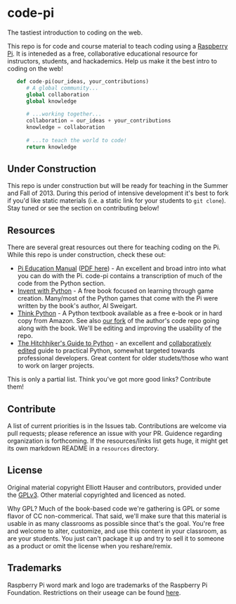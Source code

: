 code-pi
=======

The tastiest introduction to coding on the web.

This repo is for code and course material to teach coding using a [Raspberry Pi](http://www.raspberrypi.org/).  It is inteneded as a free, collaborative educational resource for instructors, students, and hackademics.  Help us make it the best intro to coding on the web!

```python
   def code-pi(our_ideas, your_contributions)
      # A global community...
      global collaboration
      global knowledge  
      
      # ...working together...
      collaboration = our_ideas + your_contributions
      knowledge = collaboration
      
      # ...to teach the world to code!
      return knowledge  
```

## Under Construction
This repo is under construction but will be ready for teaching in the Summer and Fall of 2013.  During this period of intensive development it's best to fork if you'd like static materials (i.e. a static link for your students to `git clone`).  Stay tuned or see the section on contributing below!

## Resources
There are several great resources out there for teaching coding on the Pi.  While this repo is under construction, check these out:
* [Pi Education Manual](http://www.raspberrypi.org/archives/2965) ([PDF here](http://downloads.raspberrypi.org/Raspberry_Pi_Education_Manual.pdf)) - An excellent and broad intro into what you can do with the Pi.  code-pi contains a transcription of much of the code from the Python section.
* [Invent with Python](http://inventwithpython.com/) - A free book focused on learning through game creation. Many/most of the Python games that come with the Pi were written by the book's author, Al Sweigart.
* [Think Python](http://www.greenteapress.com/thinkpython/) - A Python textbook available as a free e-book or in hard copy from Amazon.  See also [our fork](http://github.com/comp-core/Think-Python) of the author's code repo going along with the book.  We'll be editing and improving the usability of the repo.
* [The Hitchhiker's Guide to Python](https://python-guide.readthedocs.org/en/latest/) - an excellent and [collaboratively edited](https://github.com/kennethreitz/python-guide) guide to practical Python, somewhat targeted towards professional developers.  Great content for older studets/those who want to work on larger projects.

This is only a partial list.  Think you've got more good links?  Contribute them!


## Contribute
A list of current priorities is in the Issues tab.  Contributions are welcome via pull requests; please reference an issue with your PR.  Guidence regarding organization is forthcoming.  If the resources/links list gets huge, it might get its own markdown README in a `resources` directory.

## License
Original material copyright Elliott Hauser and contributors, provided under the [GPLv3](http://www.gnu.org/licenses/gpl.html).  Other material copyrighted and licenced as noted.  

Why GPL?  Much of the book-based code we're gathering is GPL or some flavor of CC non-commerical.  That said, we'll make sure that this material is usable in as many classrooms as possible since that's the goal.  You're free and welcome to alter, customize, and use this content in your classroom, as are your students.  You just can't package it up and try to sell it to someone as a product or omit the license when you reshare/remix.

## Trademarks
Raspberry Pi word mark and logo are trademarks of the Raspberry Pi Foundation.  Restrictions on their useage can be found [here](http://www.raspberrypi.org/trademark-rules).
